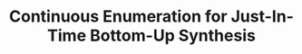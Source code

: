 ---
title: "Continuous Enumeration for Just-In-Time Bottom-Up Synthesis"
duration: "2024.01-2024.03"
excerpt: "In a class project, we developed ProCon, a tool implementing continuous, rule-based enumeration for just-in-time bottom-up search in SyGuS problems. Programs are enumerated in order of continuous, nonrounded weights as determined by a probabilistic weighting function. ProCon thus leverages the full power of the probabilistic model since it does not round the probabilities to discrete weights as size-based enumeration does."
collection: projects
paper: /files/procon.pdf
code: https://github.com/rkthomps/ProCon
image: procon.png
---